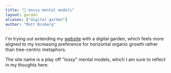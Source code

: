 ```yaml
---
title: "🌱 mossy mental models"
layout: garden
aliases: ["digital garden"]
author: "Matt Broberg"
---
```


I'm trying out extending my [website](https://mbbroberg.fun) with a digital garden, which feels more aligned to my increasing preference for horizontal organic growth rather than tree-centric metaphors.

The site name is a play off "lossy" mental models, which I am sure to reflect in my thoughts here. 

